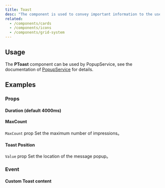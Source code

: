 ```yaml
---
title: Toast
desc: "The component is used to convey important information to the user through the use contextual types icons and color.These default types come in in 4 variations: `Success`,`Info`,`Warning`, and `Error`. Default icons are assigned which help represent different actions each type portrays and also can customized content to fit almost any situation."
related:
  - /components/cards
  - /components/icons
  - /components/grid-system
---
```


## Usage

The **PToast** component can be used by PopupService, see the documentation of [PopupService](/blazor/components/popup-service) for details.

<toast-usage></toast-usage>

## Examples

### Props

#### Duration (default 4000ms)

<masa-example file="Examples.components.toast.Duration"></masa-example>

#### MaxCount

`MaxCount` prop Set the maximum number of impressions。

<masa-example file="Examples.components.toast.MaxCount"></masa-example>

#### Toast Position

`Value` prop Set the location of the message popup。

<masa-example file="Examples.components.toast.Position"></masa-example>

### Event

#### Custom Toast content

<masa-example file="Examples.components.toast.CustomToast"></masa-example>